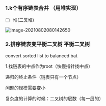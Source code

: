 ### **1.k个有序链表合并 （用堆实现）**

- [ ] 堆(二叉堆)

![image-20210802080142650](D:\typora\images\image-20210802080142650.png)

### **2.排序链表变平衡二叉树  平衡二叉树**

convert sorted list to balanced bat

1.找链表的中点作为root（快慢指针找中点）

递归的终止条件（链表只有一个节点）

问题的规模需要变小

复杂度的计算的时候：二叉树的层数（每一层的）

